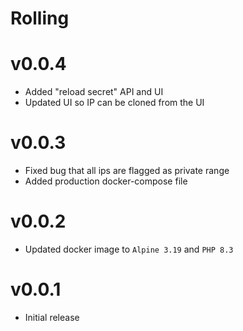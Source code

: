 # Rolling

# v0.0.4
- Added "reload secret" API and UI
- Updated UI so IP can be cloned from the UI

# v0.0.3
- Fixed bug that all ips are flagged as private range
- Added production docker-compose file

# v0.0.2
- Updated docker image to `Alpine 3.19` and `PHP 8.3`

# v0.0.1
- Initial release